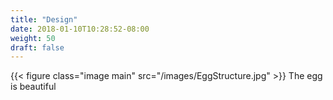 ```yaml
---
title: "Design"
date: 2018-01-10T10:28:52-08:00
weight: 50
draft: false
---
```


{{< figure class="image main" src="/images/EggStructure.jpg" >}}
The egg is beautiful

